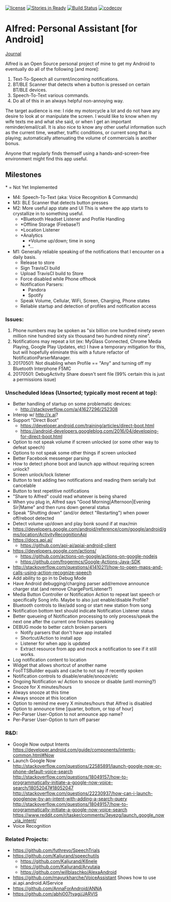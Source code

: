 [![license](https://img.shields.io/github/license/mashape/apistatus.svg?maxAge=2592000)](https://raw.githubusercontent.com/swooby/alfred/m1/LICENSE)
[![Stories in Ready](https://badge.waffle.io/swooby/alfred.svg?label=ready&title=Ready)](http://waffle.io/swooby/alfred)
[![Build Status](https://travis-ci.org/swooby/alfred.svg?branch=master)](https://travis-ci.org/swooby/alfred)
[![codecov](https://codecov.io/gh/swooby/alfred/branch/m1/graph/badge.svg)](https://codecov.io/gh/swooby/alfred)

# Alfred: Personal Assistant [for Android]

<!--
[![license](https://img.shields.io/github/license/mashape/apistatus.svg?maxAge=2592000)](https://raw.githubusercontent.com/SmartFoo/smartfoo/master/LICENSE)
[![Stories in Ready](https://badge.waffle.io/SmartFoo/smartfoo.svg?label=ready&title=Ready)](http://waffle.io/SmartFoo/smartfoo)
[![Build Status](https://travis-ci.org/SmartFoo/smartfoo.svg?branch=master)](https://travis-ci.org/SmartFoo/smartfoo)
[![codecov](https://codecov.io/gh/SmartFoo/smartfoo/branch/master/graph/badge.svg)](https://codecov.io/gh/SmartFoo/smartfoo)
[![App](https://api.bintray.com/packages/smartfoo/maven/smartfoo-android-lib-core/images/download.svg)](https://bintray.com/smartfoo/maven/smartfoo-android-lib-core/_latestVersion)
-->

[Journal](JOURNAL.md)

Alfred is an Open Source personal project of mine to get my Android to
 eventually do all of the following [and more]:

1. Text-To-Speech all current/incoming notifications.
1. BT/BLE Scanner that detects when a button is pressed on certain BT/BLE devices.
1. Speech-To-Text various commands.
1. Do all of this in an always helpful non-annoying way.

The target audience is me: I ride my motorcycle a lot and do not have
 any desire to look at or manipulate the screen. I would like to know
 when my wife texts me and what she said, or when I get an important
 reminder/email/call. It is also nice to know any other useful
 information such as the current time, weather, traffic conditions, or
 current song that is playing; automatically attenuating the volume of
 commercials is another bonus.

Anyone that regularly finds themself using a hands-and-screen-free
environment might find this app useful.

## Milestones
\* = Not Yet Implemented

* M4: Speech-To-Text (aka: Voice Recognition & Commands)
* M3: BLE Scanner that detects button presses
* M2: More useful app state and UI
  This is where the app starts to crystallize in to something useful.
  * *Bluetooth Headset Listener and Profile Handling
  * *Offline Storage (Firebase?)
  * *Location Listener
  * *Analytics
      * *Volume up/down; time in song
      * *...
* M1: Generally reliable speaking of the notifications that I encounter on a daily basis.
  * Release to store
  * Sign TravisCI build
  * Upload TravisCI build to Store
  * Force disabled while Phone offhook
  * Notification Parsers:
    * Pandora
    * Spotify
  * Speak Volume, Cellular, WiFi, Screen, Charging, Phone states
  * Reliable startup and detection of profiles and notification access

### Issues:
1. Phone numbers may be spoken as "six billion one hundred ninety seven million nine hundred sixty six thousand two hundred ninety nine".
1. Notifications may repeat a lot (ex: MyGlass Connected, Chrome Media Playing, Google Play Updates, etc)
I have a temporary mitigation for this, but will hopefully eliminate this with a future refactor of NotificationParserManager.
1. 20170501: Not disabling when Profile == "Any" and turning off my Bluetooth Interphone F5MC
1. 20170501: DebugActivity Share doesn't sent file (99% certain this is just a permissions issue)

### Unscheduled Ideas (Unsorted; typically most recent at top):
* Better handling of startup on some problematic devices:
  * http://stackoverflow.com/a/41627296/252308
* Interop w/ http://x.ai?
* Support "Direct Boot"
  * https://developer.android.com/training/articles/direct-boot.html
  * https://android-developers.googleblog.com/2016/04/developing-for-direct-boot.html
* Option to not speak volume if screen unlocked (or some other way to defeat speech)
* Options to not speak some other things if screen unlocked
* Better Facebook messenger parsing
* How to detect phone boot and launch app without requiring screen unlock?
* Screen unlock/lock listener
* Button to test adding two notifications and reading them serially but cancelable
* Button to test repetitive notifications
* "Share to Alfred" could read whatever is being shared
* When you plug in, Alfred says "Good Morning|Afternoon|Evening Sir|Mame" and then runs down general status
* Speak "Shutting down" (and/or detect "Restarting") when power off/reboot detected
* Detect volume up/down and play bonk sound if at max/min
* https://developers.google.com/android/reference/com/google/android/gms/location/ActivityRecognitionApi
* https://docs.api.ai/
  * https://github.com/api-ai/apiai-android-client
* https://developers.google.com/actions/
  * https://github.com/actions-on-google/actions-on-google-nodejs
  * https://github.com/frogermcs/Google-Actions-Java-SDK
* http://stackoverflow.com/questions/41410211/how-to-open-maps-and-calls-using-action-recognize-speech
* Add ability to go in to Debug Mode
* Have Android debugging/charging parser add/remove announce charger stat (and remove ChargePortListener?)
* Media Button Controller or Notification Action to repeat last speech or specifically Song info.
  Maybe to also just enable/disable Profile?
* Bluetooth controls to like/add song or start new station from song
* Notification bottom text should indicate Notification Listener status
* Better queueing of Notification processing to only process/speak the next one after the current one finishes speaking
* DEBUG mode to better catch broken parsers
  * Notify parsers that don't have app installed
  * Shortcut/Action to install app
  * Listener for when app is updated
  * Extract resource from app and mock a notification to see if it still works.
* Log notification content to location
* Widget that allows shortcut of another name
* FooTTSBuilder equals and cache to not say if recently spoken
* Notification controls to disable/enable/snooze/etc
* Ongoing Notification w/ Action to snooze or disable (until morning?)
* Snooze for X minutes/hours
* Always snooze at this time
* Always snooze at this location
* Option to remind me every X minutes/hours that Alfred is disabled
* Option to announce time [quarter, bottom, or top of hour]
* Per-Parser User-Option to not announce app name?
* Per-Parser User-Option to turn off parser

### R&D:
* Google Now output Intents
  https://developer.android.com/guide/components/intents-common.html#Now
* Launch Google Now
  http://stackoverflow.com/questions/22585891/launch-google-now-or-phone-default-voice-search
  http://stackoverflow.com/questions/18049157/how-to-programmatically-initiate-a-google-now-voice-search/18052047#18052047
  http://stackoverflow.com/questions/22230937/how-can-i-launch-googlenow-by-an-intent-with-adding-a-search-query
  http://stackoverflow.com/questions/18049157/how-to-programmatically-initiate-a-google-now-voice-search
  https://www.reddit.com/r/tasker/comments/3eyezg/launch_google_now_via_intent/
* Voice Recognition

### Related Projects:
* https://github.com/futhrevo/SpeechTrials
* https://github.com/Kaljurand/speechutils
  * https://github.com/Kaljurand/K6nele
  * https://github.com/Kaljurand/Arvutaja
  * https://github.com/willblaschko/AlexaAndroid
* https://github.com/mayurkharche/VoiceAssistant
  Shows how to use ai.api.android.AIService
* https://github.com/AnnaForAndroid/ANNA
* https://github.com/abhi007tyagi/JARVIS

